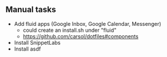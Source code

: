 ## Manual tasks
- Add fluid apps (Google Inbox, Google Calendar, Messenger)
  - could create an install.sh under "fluid"
  - https://github.com/carsol/dotfiles#components
- Install SnippetLabs
- Install asdf

